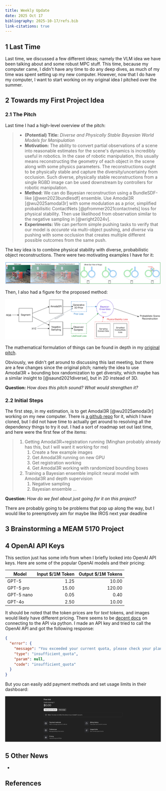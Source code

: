 ```yaml
---
title: Weekly Update
date: 2025 Oct 17
bibliography: 2025-10-17/refs.bib
link-citations: true
---
```


## 1 Last Time

Last time, we discussed a few different ideas; namely the VLM idea we have been talking about and some robust MPC stuff. This time, because my computer came, I didn't have any time to do any deep dives, as much of my time was spent setting up my new computer. However, now that I do have my computer, I want to start working on my original idea I pitched over the summer.

## 2 Towards my First Project Idea

### 2.1 The Pitch

Last time I had a high-level overview of the pitch:

> - **(Potential) Title:** *Diverse and Physically Stable Bayesian World Models for Manipulation*
> - **Motivation:** The ability to convert partial observations of a scene into reasonable estimates for the scene's dynamics is incredibly useful in robotics. In the case of robotic manipulation, this usually means reconstructing the geometry of each object in the scene along with some physics parameters. The reconstructions ought to be physically stable and capture the diversity/uncertainty from occlusion. Such diverse, physically stable reconstructions from a single RGBD image can be used downstream by controllers for robotic manipulation.
> - **Method:** We can do Bayesian reconstruction using a BundleSDF-like [@wen2023bundlesdf] ensemble. Use Amodal3R [@wu2025amodal3r] with some modulation as a prior, simplified probabilisitic ContactNets [@pfrommer2021contactnets] loss for physical stability. Then use likelihood from observation similar to the negative sampling in [@wright2024v].
> - **Experiments:** We can perform simple pushing tasks to verify that our model is *accurate* via multi-object pushing, and *diverse* via pushing with some occlusion that creates multiple different possible outcomes from the same push.

The key idea is to combine physical stability with diverse, probabilistic object reconstructions. There were two motivating examples I have for it:

![Motivating examples where diverse reconstruction affects physics and physical constraints](image.png)

Then, I also had a figure for the proposed method:

![overview of proposed method](image-1.png)

The mathematical formulation of things can be found in depth in my [original pitch](../2025-06-11_project_pitch).

Obviously, we didn't get around to discussing this last meeting, but there are a few changes since the original pitch; namely the idea to use Amodal3R + bounding box randomization to get diversity, which maybe has a similar insight to [@saund2021diverse], but in 2D instead of 3D.

**Question:** *How does this pitch sound? What would strengthen it?*

### 2.2 Initial Steps

The first step, in my estimation, is to get Amodal3R [@wu2025amodal3r] working on my new computer. There is [a github repo](https://github.com/Sm0kyWu/Amodal3R) for it, which I have cloned, but I did not have time to actually get around to resolving all the dependency things to try it out. I had a sort of roadmap set out last time, and here were the first few of the items:

> 1. Getting Amodal3R+registration running (Minghan probably already has this, but I will want it working for me)
>     1. Create a few example images
>     2. Get Amodal3R running on new GPU
>     3. Get registration working
>     4. Get Amodal3R working with randomized bounding boxes
> 2. Training a Bayesian ensemble implicit neural model with Amodal3R and depth supervision
>     1. Negative sampling
>     2. Bayesian ensemble
> ...

**Question:** *How do we feel about just going for it on this project?*

There are probably going to be problems that pop up along the way, but I would like to preemptively aim for maybe like IROS next year deadline

## 3 Brainstorming a MEAM 5170 Project



## 4 OpenAI API Keys

This section just has some info from when I briefly looked into OpenAI API keys. Here are some of the popular OpenAI models and their pricing:

| Model      | Input $/1M Token | Output $/1M Tokens |
| ---------- | ---------------: | -----------------: |
| GPT-5      |             1.25 |              10.00 |
| GPT-5 pro  |            15.00 |             120.00 |
| GPT-5 nano |             0.05 |               0.40 |
| GPT-4o     |             2.50 |              10.00 |

It should be noted that the token prices are for *text* tokens, and images would likely have different pricing. There seems to be [decent docs](https://platform.openai.com/docs/quickstart/build-your-application) on connecting to the API via python. I made an API key and tried to call the OpenAI API and got the following response:

```json
{
  "error": {
    "message": "You exceeded your current quota, please check your plan and billing details. For more information on this error, read the docs: https://platform.openai.com/docs/guides/error-codes/api-errors.",
    "type": "insufficient_quota",
    "param": null,
    "code": "insufficient_quota"
  }
}
```

But you can easily add payment methods and set usage limits in their dashboard:

![OpenAI dashboard for billing info](image-2.png)

## 5 Other News

- 

## References

